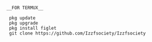                     __FOR TERMUX__

                     pkg update
                     pkg upgrade
                     pkg install figlet
                     git clone https://github.com/Izzfsociety/Izzfsociety





              
